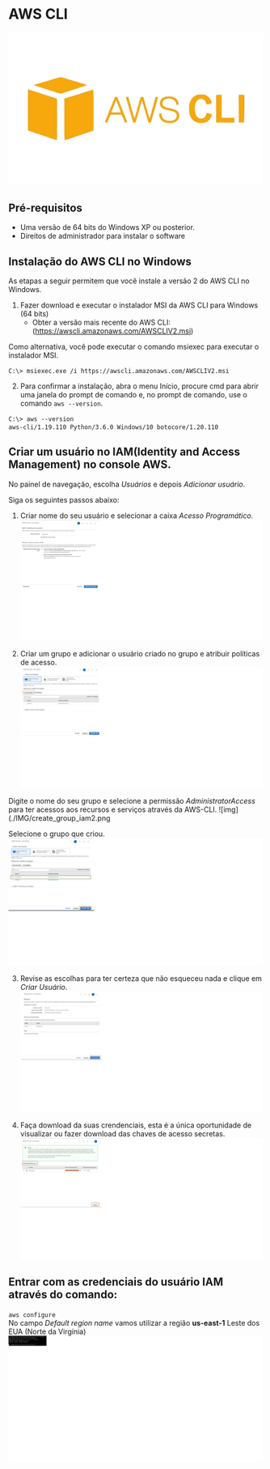 # AWS CLI
![img](./IMG/awscli.png)

## Pré-requisitos

- Uma versão de 64 bits do Windows XP ou posterior.
- Direitos de administrador para instalar o software 

## Instalação do AWS CLI no Windows

As etapas a seguir permitem que você instale a versão 2 do AWS CLI no Windows.

1. Fazer download e executar o instalador MSI da AWS CLI para Windows (64 bits)
    - Obter a versão mais recente do AWS CLI: (https://awscli.amazonaws.com/AWSCLIV2.msi)

Como alternativa, você pode executar o comando msiexec para executar o instalador MSI.
```
C:\> msiexec.exe /i https://awscli.amazonaws.com/AWSCLIV2.msi

```
2. Para confirmar a instalação, abra o menu Início, procure cmd para abrir uma janela do prompt de comando e, no prompt de comando, use o comando ``` aws --version ```.

```
C:\> aws --version
aws-cli/1.19.110 Python/3.6.0 Windows/10 botocore/1.20.110
```

## Criar um usuário no IAM(Identity and Access Management) no console AWS.

No painel de navegação, escolha *Usuários* e depois *Adicionar usuário*.

Siga os seguintes passos abaixo:

1. Criar nome do seu usuário e selecionar a caixa *Acesso Programático.*
![img](./IMG/add_iam.png)

2. Criar um grupo e adicionar o usuário criado no grupo e atribuir políticas de acesso.
![img](./IMG/create_group_iam.png)

Digite o nome do seu grupo e selecione a permissão *AdministratorAccess* para ter acessos aos recursos e serviços através da AWS-CLI. 
![img](./IMG/create_group_iam2.png

Selecione o grupo que criou.
![img](./IMG/create_group_iam3.png)

3. Revise as escolhas para ter certeza que não esqueceu nada e clique em *Criar Usuário*.
![img](./IMG/create_user_iam.png)

4. Faça download da suas crendenciais, esta é a única oportunidade de visualizar ou fazer download das chaves de acesso secretas.
![img](./IMG/iam_keys_acess.png)

## Entrar com as credenciais do usuário IAM através do comando:
`aws configure`<br>
No campo *Default region name* vamos utilizar a região **us-east-1** Leste dos EUA (Norte da Virgínia)
![img](./IMG/aws_configure.png)








